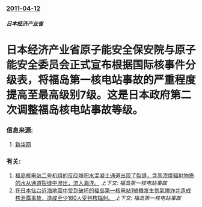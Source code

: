 ### [2011-04-12](/news/2011/04/12/index.md)

##### 日本经济产业省
#  日本经济产业省原子能安全保安院与原子能安全委员会正式宣布根据国际核事件分级表，将福岛第一核电站事故的严重程度提高至最高级别7级。这是日本政府第二次调整福岛核电站事故等级。




### 信息来源:

1. [新华网](http://news.xinhuanet.com/world/2011-04/12/c_121294867.htm)

### 有关:

1. [ 福岛核电站二号机组的反应堆积水混凝土通道出现了裂缝，含高浓度辐射物质的水从通道裂缝中渗出，流入海洋。](/news/2011/04/2/福岛核电站二号机组的反应堆积水混凝土通道出现了裂缝-含高浓度辐射物质的水从通道裂缝中渗出-流入海洋.md) _上下文: 福岛第一核电站事故_
2. [在日本仙台近海地震中受到破坏的福岛第一核电站1號機发生氫氣爆炸并造成核泄露事故，造成至少160人受到核辐射。 ](/news/2011/03/12/在日本仙台近海地震中受到破坏的福岛第一核电站1號機发生氫氣爆炸并造成核泄露事故-造成至少160人受到核辐射.md) _上下文: 福岛第一核电站事故_
